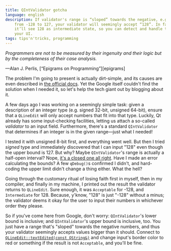 ```yaml
---
title: QIntValidator gotcha
language: english
description: If validator's range is “sloped” towards the negative, e.g. it’s
    from -128 to 127, your validator will seemingly accept “128”. In fact,
    it’ll see 128 as intermediate state, so you can detect and handle that in
    your UI.
tags: tips'n'tricks, programming
---
```


<div class="epigraph">
<p style="font-style: italic;">
Programmers are not to be measured by their ingenuity and their logic but by the
completeness of their case analysis.
</p>
<p>
—Alan J. Perlis, [“Epigrams on Programming”][epigrams]
</p>
</div>

The problem I'm going to present is actually dirt-simple, and its causes are
even described in [the official docs][validate-docs]. Yet the Google itself
couldn't find the solution when I needed it, so let's help the tech giant out
by blogging about it.

A few days ago I was working on a seemingly simple task: given a description of
an integer type (e.g. signed 32-bit, unsigned 64-bit), ensure that a `QLineEdit`
will only accept numbers that fit into that type. Luckily, Qt already has some
input-checking facilities, letting us attach a so-called *validator* to an input
field. Furthermore, there's a standard `QIntValidator` that determines if an
integer is in the given range—just what I needed!

I tested it with unsigned 8-bit first, and everything went well. But then
I tried *signed* type and immediately discovered that I can input "128" even
though the upper bound is 127. But why? Maybe `QIntValidator`'s range is
actually a half-open interval? Nope, [it's a closed one all
right][constructor-docs]. Have I made an error calculating the bounds? A few
`qDebug()`s confirmed I didn't, and hard-coding the upper limit didn't change
a thing either. What the hell?

Going through the customary ritual of losing faith first in myself, then in my
compiler, and finally in my machine, I printed out the result the validator
returns to `QLineEdit`. Sure enough, it was `Acceptable` for -128, and
`Intermediate` for 128. Because, y'know, "128" is just "-128" without a minus;
the validator deems it okay for the user to input their numbers in whichever
order they please.

So if you've come here from Google, don't worry: `QIntValidator`'s lower bound
is inclusive; and `QIntValidator`'s upper bound is inclusive, too. You just
have a range that's "sloped" towards the negative numbers, and thus your
validator seemingly accepts values bigger than it should. Connect to
[`QLineEdit::​textEdited(const QString&)`][textedited] and change input's
border color to red or something if the result is not `Acceptable`, and you'll
be fine.

[epigrams]:
    https://web.archive.org/web/19990117034445/http://www-pu.informatik.uni-tuebingen.de/users/klaeren/epigrams.html
    "Epigrams on Programming — Internet Archive Wayback Machine"
[validate-docs]:
    https://doc.qt.io/qt-5/qintvalidator.html#validate
    "QIntValidator class | Qt GUI 5.9"
[constructor-docs]:
    https://doc.qt.io/qt-5/qintvalidator.html#QIntValidator-1
    "QIntValidator class | Qt GUI 5.9"
[textEdited]:
    https://doc.qt.io/qt-5/qlineedit.html#textEdited
    "QLineEdit class | Qt Widgets 5.9"
